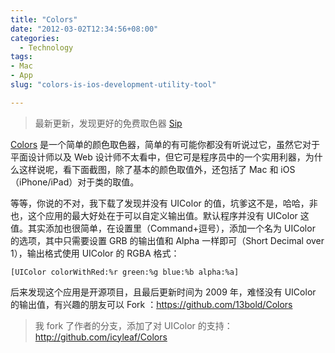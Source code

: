 ```yaml
---
title: "Colors"
date: "2012-03-02T12:34:56+08:00"
categories:
  - Technology
tags:
- Mac
- App
slug: "colors-is-ios-development-utility-tool"

---
```


> 最新更新，发现更好的免费取色器 [Sip](https://itunes.apple.com/us/app/sip/id507257563?mt=12)

[Colors](http://mattpatenaude.com/) 是一个简单的颜色取色器，简单的有可能你都没有听说过它，虽然它对于平面设计师以及
Web
设计师不太看中，但它可是程序员中的一个实用利器，为什么这样说呢，看下面截图，除了基本的颜色取值外，还包括了 Mac 和 iOS（iPhone/iPad）对于类的取值。

等等，你说的不对，我下载了发现并没有 UIColor 的值，坑爹这不是，哈哈，非也，这个应用的最大好处在于可以自定义输出值。默认程序并没有 UIColor 这值。其实添加也很简单，在设置里（Command+逗号），添加一个名为 UIColor 的选项，其中只需要设置 GRB 的输出值和 Alpha 一样即可（Short Decimal over 1），输出格式使用 UIColor 的 RGBA 格式：

```
[UIColor colorWithRed:%r green:%g blue:%b alpha:%a]
```

后来发现这个应用是开源项目，且最后更新时间为 2009 年，难怪没有 UIColor
的输出值，有兴趣的朋友可以 Fork ：https://github.com/13bold/Colors

> 我 fork 了作者的分支，添加了对 UIColor 的支持：http://github.com/icyleaf/Colors